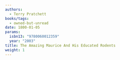 ```yaml
---
authors:
  - Terry Pratchett
books/tags:
  - owned-but-unread
date: 1800-01-05
params:
  isbn13: "9780060012359"
  year: "2003"
title: The Amazing Maurice And His Educated Rodents
weight: 1
---
```


<!--more-->
